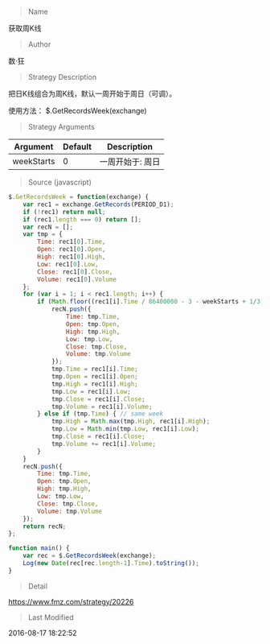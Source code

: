 
> Name

获取周K线

> Author

数·狂

> Strategy Description

把日K线组合为周K线，默认一周开始于周日（可调）。

使用方法：
$.GetRecordsWeek(exchange)

> Strategy Arguments



|Argument|Default|Description|
|----|----|----|
|weekStarts|0|一周开始于: 周日|周一|周二|周三|周四|周五|周六|


> Source (javascript)

``` javascript
$.GetRecordsWeek = function(exchange) {
    var rec1 = exchange.GetRecords(PERIOD_D1);
    if (!rec1) return null;
    if (rec1.length === 0) return [];
    var recN = [];
    var tmp = {
        Time: rec1[0].Time,
        Open: rec1[0].Open,
        High: rec1[0].High,
        Low: rec1[0].Low,
        Close: rec1[0].Close,
        Volume: rec1[0].Volume
    };
    for (var i = 1; i < rec1.length; i++) {
        if (Math.floor((rec1[i].Time / 86400000 - 3 - weekStarts + 1/3) / 7 + 1e-6) > Math.floor((rec1[i-1].Time / 86400000 - 3 - weekStarts - 1/3) / 7 + 1e-6)) { // new week
            recN.push({
                Time: tmp.Time,
                Open: tmp.Open,
                High: tmp.High,
                Low: tmp.Low,
                Close: tmp.Close,
                Volume: tmp.Volume
            });
            tmp.Time = rec1[i].Time;
            tmp.Open = rec1[i].Open;
            tmp.High = rec1[i].High;
            tmp.Low = rec1[i].Low;
            tmp.Close = rec1[i].Close;
            tmp.Volume = rec1[i].Volume;
        } else if (tmp.Time) { // same week
            tmp.High = Math.max(tmp.High, rec1[i].High);
            tmp.Low = Math.min(tmp.Low, rec1[i].Low);
            tmp.Close = rec1[i].Close;
            tmp.Volume += rec1[i].Volume;
        }
    }
    recN.push({
        Time: tmp.Time,
        Open: tmp.Open,
        High: tmp.High,
        Low: tmp.Low,
        Close: tmp.Close,
        Volume: tmp.Volume
    });
    return recN;
};

function main() {
    var rec = $.GetRecordsWeek(exchange);
    Log(new Date(rec[rec.length-1].Time).toString());
}
```

> Detail

https://www.fmz.com/strategy/20226

> Last Modified

2016-08-17 18:22:52
